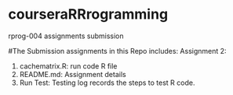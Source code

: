 courseraRRrogramming
====================

rprog-004 assignments submission

#The Submission assignments in this Repo includes:
Assignment 2:
 1. cachematrix.R: run code R file
 2. README.md: Assignment details
 3. Run Test: Testing log records the steps to test R code.
